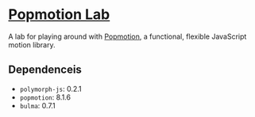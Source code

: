 # [Popmotion Lab](http://cjting.me/popmotion-lab)

A lab for playing around with [Popmotion](https://popmotion.io), a functional, flexible JavaScript motion library.

## Dependenceis

- `polymorph-js`: 0.2.1
- `popmotion`: 8.1.6
- `bulma`: 0.7.1
